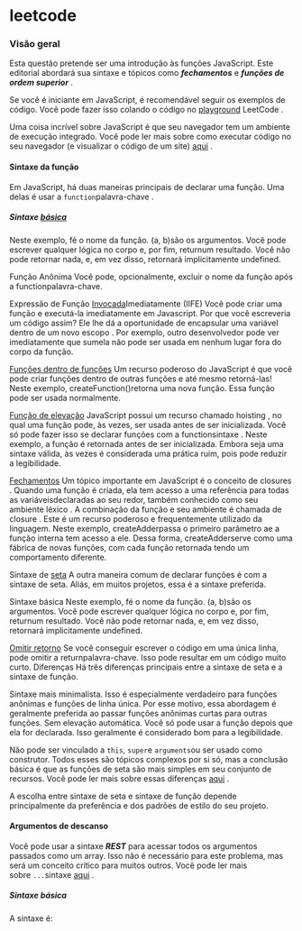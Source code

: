 # leetcode

### Visão geral

Esta questão pretende ser uma introdução às funções JavaScript. Este editorial abordará sua sintaxe e tópicos como _**fechamentos**_ e _**funções de ordem superior**_ .

Se você é iniciante em JavaScript, é recomendável seguir os exemplos de código. Você pode fazer isso colando o código no [playground](https://leetcode.com/playground/) LeetCode .

Uma coisa incrível sobre JavaScript é que seu navegador tem um ambiente de execução integrado. Você pode ler mais sobre como executar código no seu navegador (e visualizar o código de um site) [aqui](https://developer.mozilla.org/en-US/docs/Learn/Common_questions/Tools_and_setup/What_are_browser_developer_tools) .

#### Sintaxe da função

Em JavaScript, há duas maneiras principais de declarar uma função. Uma delas é usar a `function`palavra-chave .

##### Sintaxe [básica](https://github.com/GersonESantos/leetcode/tree/main/30dias/01/funcao/basica)
Neste exemplo, fé o nome da função. (a, b)são os argumentos. Você pode escrever qualquer lógica no corpo e, por fim, returnum resultado. Você não pode retornar nada, e, em vez disso, retornará implicitamente undefined.

Função Anônima
Você pode, opcionalmente, excluir o nome da função após a functionpalavra-chave.

Expressão de Função [Invocada](https://github.com/GersonESantos/leetcode/tree/main/30dias/01/funcao/Invocada)Imediatamente (IIFE)
Você pode criar uma função e executá-la imediatamente em Javascript.
Por que você escreveria um código assim? Ele lhe dá a oportunidade de encapsular uma variável dentro de um novo escopo . Por exemplo, outro desenvolvedor pode ver imediatamente que sumela não pode ser usada em nenhum lugar fora do corpo da função.

[Funções dentro de funções](https://github.com/GersonESantos/leetcode/tree/main/30dias/01/funcao/func%20dentro%20de%20funcao)
Um recurso poderoso do JavaScript é que você pode criar funções dentro de outras funções e até mesmo retorná-las!
Neste exemplo, createFunction()retorna uma nova função. Essa função pode ser usada normalmente.

[Função de elevação](https://github.com/GersonESantos/leetcode/tree/main/30dias/01/funcao/eleva%C3%A7%C3%A3o)
JavaScript possui um recurso chamado hoisting , no qual uma função pode, às vezes, ser usada antes de ser inicializada. Você só pode fazer isso se declarar funções com a functionsintaxe .
Neste exemplo, a função é retornada antes de ser inicializada. Embora seja uma sintaxe válida, às vezes é considerada uma prática ruim, pois pode reduzir a legibilidade.

[Fechamentos](https://github.com/GersonESantos/leetcode/tree/main/30dias/01/funcao/Fechamentos)
Um tópico importante em JavaScript é o conceito de closures . Quando uma função é criada, ela tem acesso a uma referência para todas as variáveis ​​declaradas ao seu redor, também conhecido como seu ambiente léxico . A combinação da função e seu ambiente é chamada de closure . Este é um recurso poderoso e frequentemente utilizado da linguagem.
Neste exemplo, createAdderpassa o primeiro parâmetro ae a função interna tem acesso a ele. Dessa forma, createAdderserve como uma fábrica de novas funções, com cada função retornada tendo um comportamento diferente.

Sintaxe de [seta](https://github.com/GersonESantos/leetcode/tree/main/30dias/01/funcao/seta)
A outra maneira comum de declarar funções é com a sintaxe de seta. Aliás, em muitos projetos, essa é a sintaxe preferida.

Sintaxe básica
Neste exemplo, fé o nome da função. (a, b)são os argumentos. Você pode escrever qualquer lógica no corpo e, por fim, returnum resultado. Você não pode retornar nada, e, em vez disso, retornará implicitamente undefined.

[Omitir retorno](https://github.com/GersonESantos/leetcode/tree/main/30dias/01/funcao/Omitir%20retorno)
Se você conseguir escrever o código em uma única linha, pode omitir a returnpalavra-chave. Isso pode resultar em um código muito curto.
Diferenças
Há três diferenças principais entre a sintaxe de seta e a sintaxe de função.

Sintaxe mais minimalista. Isso é especialmente verdadeiro para funções anônimas e funções de linha única. Por esse motivo, essa abordagem é geralmente preferida ao passar funções anônimas curtas para outras funções.
Sem elevação automática. Você só pode usar a função depois que ela for declarada. Isso geralmente é considerado bom para a legibilidade.


Não pode ser vinculado a `this`, `super`e `arguments`ou ser usado como construtor. Todos esses são tópicos complexos por si só, mas a conclusão básica é que as funções de seta são mais simples em seu conjunto de recursos. Você pode ler mais sobre essas diferenças [aqui](https://developer.mozilla.org/en-US/docs/Web/JavaScript/Reference/Functions/Arrow_functions) .




A escolha entre sintaxe de seta e sintaxe de função depende principalmente da preferência e dos padrões de estilo do seu projeto.

#### Argumentos de descanso

Você pode usar a sintaxe _**REST**_ para acessar todos os argumentos passados ​​como um array. Isso não é necessário para este problema, mas será um conceito crítico para muitos outros. Você pode ler mais sobre `...`sintaxe [aqui](https://developer.mozilla.org/en-US/docs/Web/JavaScript/Reference/Operators/Spread_syntax) .

##### Sintaxe básica

A sintaxe é:




